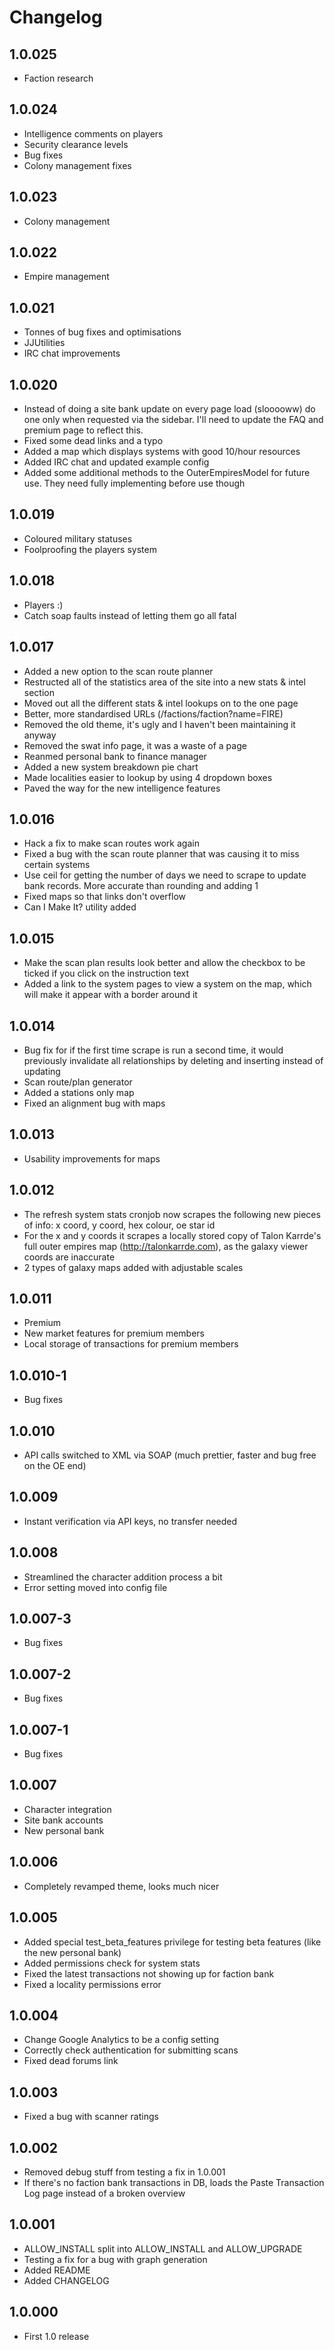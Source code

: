 # Changelog

1.0.025
--------------
* Faction research

1.0.024
--------------
* Intelligence comments on players
* Security clearance levels
* Bug fixes
* Colony management fixes

1.0.023
--------------
* Colony management

1.0.022
--------------
* Empire management

1.0.021
--------------
* Tonnes of bug fixes and optimisations
* JJUtilities
* IRC chat improvements

1.0.020
--------------
* Instead of doing a site bank update on every page load (slooooww) do one only when requested via the sidebar. I'll need to update the FAQ and premium page to reflect this.
* Fixed some dead links and a typo
* Added a map which displays systems with good 10/hour resources
* Added IRC chat and updated example config
* Added some additional methods to the OuterEmpiresModel for future use. They need fully implementing before use though

1.0.019
--------------
* Coloured military statuses
* Foolproofing the players system

1.0.018
--------------
* Players :)
* Catch soap faults instead of letting them go all fatal

1.0.017
--------------
* Added a new option to the scan route planner
* Restructed all of the statistics area of the site into a new stats & intel section
* Moved out all the different stats & intel lookups on to the one page
* Better, more standardised URLs (/factions/faction?name=FIRE)
* Removed the old theme, it's ugly and I haven't been maintaining it anyway
* Removed the swat info page, it was a waste of a page
* Reanmed personal bank to finance manager
* Added a new system breakdown pie chart
* Made localities easier to lookup by using 4 dropdown boxes
* Paved the way for the new intelligence features

1.0.016
--------------
* Hack a fix to make scan routes work again
* Fixed a bug with the scan route planner that was causing it to miss certain systems
* Use ceil for getting the number of days we need to scrape to update bank records. More accurate than rounding and adding 1
* Fixed maps so that links don't overflow
* Can I Make It? utility added

1.0.015
--------------
* Make the scan plan results look better and allow the checkbox to be ticked if you click on the instruction text
* Added a link to the system pages to view a system on the map, which will make it appear with a border around it

1.0.014
--------------
* Bug fix for if the first time scrape is run a second time, it would previously invalidate all relationships by deleting and inserting instead of updating
* Scan route/plan generator
* Added a stations only map
* Fixed an alignment bug with maps

1.0.013
--------------
* Usability improvements for maps

1.0.012
--------------
* The refresh system stats cronjob now scrapes the following new pieces of info: x coord, y coord, hex colour, oe star id
* For the x and y coords it scrapes a locally stored copy of Talon Karrde's full outer empires map (http://talonkarrde.com), as the galaxy viewer coords are inaccurate
* 2 types of galaxy maps added with adjustable scales

1.0.011
--------------
* Premium
* New market features for premium members
* Local storage of transactions for premium members

1.0.010-1
--------------
* Bug fixes

1.0.010
--------------
* API calls switched to XML via SOAP (much prettier, faster and bug free on the OE end)

1.0.009
--------------
* Instant verification via API keys, no transfer needed

1.0.008
--------------
* Streamlined the character addition process a bit
* Error setting moved into config file

1.0.007-3
--------------
* Bug fixes

1.0.007-2
--------------
* Bug fixes

1.0.007-1
--------------
* Bug fixes

1.0.007
--------------
* Character integration
* Site bank accounts
* New personal bank

1.0.006
--------------
* Completely revamped theme, looks much nicer

1.0.005
--------------
* Added special test_beta_features privilege for testing beta features (like the new personal bank)
* Added permissions check for system stats
* Fixed the latest transactions not showing up for faction bank
* Fixed a locality permissions error

1.0.004
--------------
* Change Google Analytics to be a config setting
* Correctly check authentication for submitting scans
* Fixed dead forums link

1.0.003
--------------
* Fixed a bug with scanner ratings

1.0.002
--------------
* Removed debug stuff from testing a fix in 1.0.001
* If there's no faction bank transactions in DB, loads the Paste Transaction Log page instead of a broken overview

1.0.001
--------------
* ALLOW_INSTALL split into ALLOW_INSTALL and ALLOW_UPGRADE
* Testing a fix for a bug with graph generation
* Added README
* Added CHANGELOG

1.0.000
--------------
* First 1.0 release